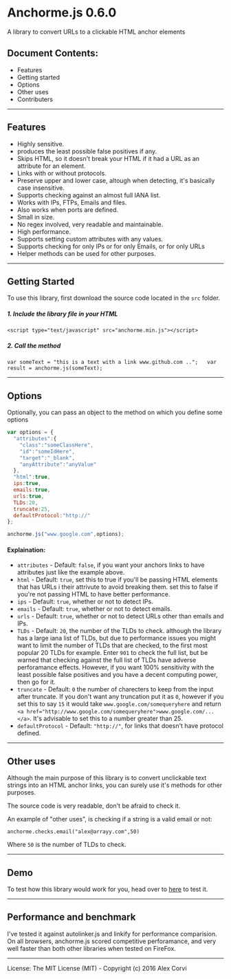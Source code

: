# Anchorme.js 0.6.0

A library to convert URLs to a clickable HTML anchor elements


## Document Contents:

* Features
* Getting started
* Options
* Other uses
* Contributers

* * *
## Features

*   Highly sensitive.
*   produces the least possible false positives if any.
*   Skips HTML, so it doesn't break your HTML if it had a URL as an attribute for an element.
*   Links with or without protocols.
*   Preserve upper and lower case, altough when detecting, it's basically case insensitive.
*   Supports checking against an almost full IANA list.
*   Works with IPs, FTPs, Emails and files.
*   Also works when ports are defined.
*   Small in size.
*   No regex involved, very readable and maintainable.
*   High performance.
*   Supports setting custom attributes with any values.
*   Supports checking for only IPs or for only Emails, or for only URLs
*   Helper methods can be used for other purposes.


* * *

## Getting Started

To use this library, first download the source code located in the `src` folder.

##### 1\. Include the library file in your HTML

`<script type="text/javascript" src="anchorme.min.js"></script>`

##### 2\. Call the method

`var someText = "this is a text with a link www.github.com ..";  
var result = anchorme.js(someText);`

* * *

## Options

Optionally, you can pass an object to the method on which you define some options

``` javascript
var options = {
  "attributes":{
    "class":"someClassHere",
    "id":"someIdHere",
    "target":"_blank",
    "anyAttribute":"anyValue"
  },
  "html":true,
  ips:true,
  emails:true,
  urls:true,
  TLDs:20,
  truncate:25,
  defaultProtocol:"http://"
};

anchorme.js("www.google.com",options);
```

#### Explaination:

*   `attributes` - Default: `false`, if you want your anchors links to have attributes just like the example above.
*   `html` - Default: `true`, set this to true if you'll be passing HTML elements that has URLs i their attrivute to avoid breaking them. set this to false if you're not passing HTML to have better performance.
*   `ips` - Default: `true`, whether or not to detect IPs.
*   `emails` - Default: `true`, whether or not to detect emails.
*   `urls` - Default: `true`, whether or not to detect URLs other than emails and IPs.
*   `TLDs` - Default: `20`, the number of the TLDs to check. although the library has a large iana list of TLDs, but due to performance issues you might want to limit the number of TLDs that are checked, to the first most popular 20 TLDs for example. Enter `901` to check the full list, but be warned that checking against the full list of TLDs have adverse perforamance effects. However, if you want 100% sensitivity with the least possible false positives and you have a decent computing power, then go for it.
*   `truncate` - Default: `0` the number of charecters to keep from the input after truncate. If you don't want any truncation put it as `0`, however if you set this to say `15` it would take `www.google.com/somequeryhere` and return `<a href="http://www.google.com/somequeryhere">www.google.com/...</a>`. It's advisable to set this to a number greater than 25.
*   `defaultProtocol` - Default: `"http://"`, for links that doesn't have protocol defined.


* * *

## Other uses

Although the main purpose of this library is to convert unclickable text strings into an HTML anchor links, you can surely use it's methods for other purposes.

The source code is very readable, don't be afraid to check it.

An example of "other uses", is checking if a string is a valid email or not:

`anchorme.checks.email("alex@arrayy.com",50)`

Where `50` is the number of TLDs to check.

* * *


## Demo

To test how this library would work for you, head over to [here](http://alexcorvi.github.io/anchorme.js/) to test it.

* * *

## Performance and benchmark

I've tested it against autolinker.js and linkify for performance comparision. On all browsers, anchorme.js scored competitive perforamance, and very well faster than both other libraries when tested on FireFox.


* * *

License: The MIT License (MIT) - Copyright (c) 2016 Alex Corvi
